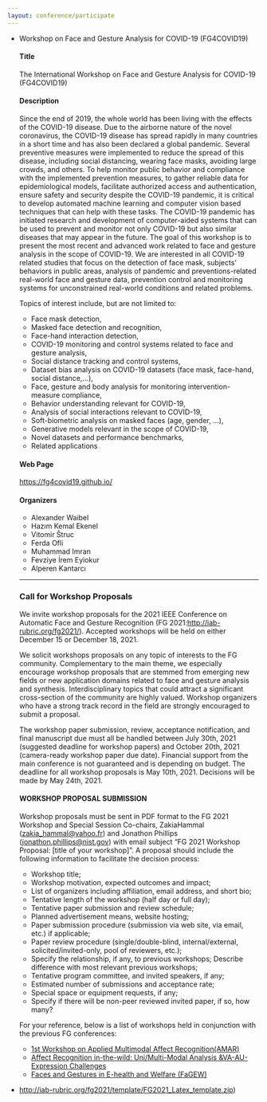 ```yaml
---
layout: conference/participate
---
```


- Workshop on Face and Gesture Analysis for COVID-19 (FG4COVID19)

  

  #### Title

  The International Workshop on Face and Gesture Analysis for COVID-19 (FG4COVID19)

  #### Description

  Since the end of 2019, the whole world has been living with the effects of the COVID-19 disease. Due to the airborne nature of the novel coronavirus, the COVID-19 disease has spread rapidly in many countries in a short time and has also been declared a global pandemic. Several preventive measures were implemented to reduce the spread of this disease, including social distancing, wearing face masks, avoiding large crowds, and others. To help monitor public behavior and compliance with the implemented prevention measures, to gather reliable data for epidemiological models, facilitate authorized access and authentication, ensure safety and security despite the COVID-19 pandemic, it is critical to develop automated machine learning and computer vision based techniques that can help with these tasks. The COVID-19 pandemic has initiated research and development of computer-aided systems that can be used to prevent and monitor not only COVID-19 but also similar diseases that may appear in the future. The goal of this workshop is to present the most recent and advanced work related to face and gesture analysis in the scope of COVID-19. We are interested in all COVID-19 related studies that focus on the detection of face mask, subjects' behaviors in public areas, analysis of pandemic and preventions-related real-world face and gesture data, prevention control and monitoring systems for unconstrained real-world conditions and related problems.

  Topics of interest include, but are not limited to:

  - Face mask detection,
  - Masked face detection and recognition,
  - Face-hand interaction detection,
  - COVID-19 monitoring and control systems related to face and gesture analysis,
  - Social distance tracking and control systems,
  - Dataset bias analysis on COVID-19 datasets (face mask, face-hand, social distance,...),
  - Face, gesture and body analysis for monitoring intervention-measure compliance,
  - Behavior understanding relevant for COVID-19,
  - Analysis of social interactions relevant to COVID-19,
  - Soft-biometric analysis on masked faces (age, gender, ...),
  - Generative models relevant in the scope of COVID-19,
  - Novel datasets and performance benchmarks,
  - Related applications

  

  #### Web Page

  https://fg4covid19.github.io/

  #### Organizers

  

  - Alexander Waibel
  - Hazım Kemal Ekenel
  - Vitomir Štruc
  - Ferda Ofli
  - Muhammad Imran
  - Fevziye İrem Eyiokur
  - Alperen Kantarcı

  

  ------

  ### Call for Workshop Proposals

  

  We invite workshop proposals for the 2021 IEEE Conference on Automatic Face and Gesture Recognition (FG 2021:http://iab-rubric.org/fg2021/). Accepted workshops will be held on either December 15 or December 18, 2021.

  We solicit workshops proposals on any topic of interests to the FG community. Complementary to the main theme, we especially encourage workshop proposals that are stemmed from emerging new fields or new application domains related to face and gesture analysis and synthesis. Interdisciplinary topics that could attract a significant cross-section of the community are highly valued. Workshop organizers who have a strong track record in the field are strongly encouraged to submit a proposal.

  The workshop paper submission, review, acceptance notification, and final manuscript due must all be handled between July 30th, 2021 (suggested deadline for workshop papers) and October 20th, 2021 (camera-ready workshop paper due date). Financial support from the main conference is not guaranteed and is depending on budget. The deadline for all workshop proposals is May 10th, 2021. Decisions will be made by May 24th, 2021.

  #### WORKSHOP PROPOSAL SUBMISSION

  Workshop proposals must be sent in PDF format to the FG 2021 Workshop and Special Session Co-chairs, ZakiaHammal ([zakia_hammal@yahoo.fr](mailto:zakia_hammal@yahoo.fr)) and Jonathon Phillips ([jonathon.phillips@nist.gov](mailto:jonathon.phillips@nist.gov)) with email subject “FG 2021 Workshop Proposal: [title of your workshop]”. A proposal should include the following information to facilitate the decision process:

  - Workshop title;
  - Workshop motivation, expected outcomes and impact;
  - List of organizers including affiliation, email address, and short bio;
  - Tentative length of the workshop (half day or full day);
  - Tentative paper submission and review schedule;
  - Planned advertisement means, website hosting;
  - Paper submission procedure (submission via web site, via email, etc.) if applicable;
  - Paper review procedure (single/double-blind, internal/external, solicited/invited-only, pool of reviewers, etc.);
  - Specify the relationship, if any, to previous workshops; Describe difference with most relevant previous workshops;
  - Tentative program committee, and invited speakers, if any;
  - Estimated number of submissions and acceptance rate;
  - Special space or equipment requests, if any;
  - Specify if there will be non-peer reviewed invited paper, if so, how many?

  

  For your reference, below is a list of workshops held in conjunction with the previous FG conferences:

  - [1st Workshop on Applied Multimodal Affect Recognition(AMAR)](https://fg2020.org/1st-workshop-on-applied-multimodal-affect-recognition-amar/)
  - [Affect Recognition in-the-wild: Uni/Multi-Modal Analysis &VA-AU-Expression Challenges](https://fg2020.org/affect-recognition-in-the-wild-uni-multi-modal-analysis-va-au-expression-challenges/)
  - [Faces and Gestures in E-health and Welfare (FaGEW)](https://fg2020.org/faces-and-gestures-in-e-health-and-welfare-fagew/)

- http://iab-rubric.org/fg2021/template/FG2021_Latex_template.zip)